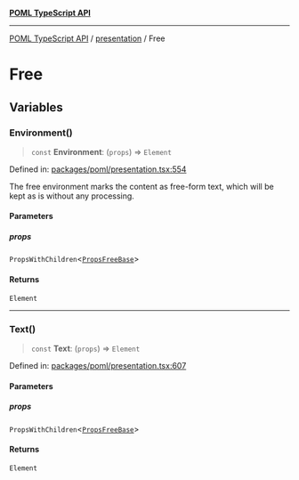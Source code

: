 [**POML TypeScript API**](../../README.md)

***

[POML TypeScript API](../../README.md) / [presentation](../README.md) / Free

# Free

## Variables

### Environment()

> `const` **Environment**: (`props`) => `Element`

Defined in: [packages/poml/presentation.tsx:554](https://github.com/microsoft/poml/blob/70617ef8debc344683f4f4ab8fa892bc4b48fc47/packages/poml/presentation.tsx#L554)

The free environment marks the content as free-form text,
which will be kept as is without any processing.

#### Parameters

##### props

`PropsWithChildren`\<[`PropsFreeBase`](../README.md#propsfreebase)\>

#### Returns

`Element`

***

### Text()

> `const` **Text**: (`props`) => `Element`

Defined in: [packages/poml/presentation.tsx:607](https://github.com/microsoft/poml/blob/70617ef8debc344683f4f4ab8fa892bc4b48fc47/packages/poml/presentation.tsx#L607)

#### Parameters

##### props

`PropsWithChildren`\<[`PropsFreeBase`](../README.md#propsfreebase)\>

#### Returns

`Element`
